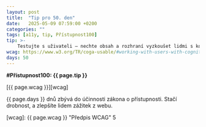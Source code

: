 ```yaml
---
layout: post
title:  "Tip pro 50. den"
date:   2025-05-09 07:59:00 +0200
categories: ""
tags: [a11y, tip, Přístupnost100]
tip: >- 
    Testujte s uživateli – nechte obsah a rozhraní vyzkoušet lidmi s kognitivními obtížemi, abyste zjistili, které části jsou matoucí nebo složité na pochopení.
wcag: https://www.w3.org/TR/coga-usable/#working-with-users-with-cognitive-and-learning-disabilities
days: 50
---
```

**#Přístupnost100: {{ page.tip }}**

[{{ page.wcag }}][wcag]

{{ page.days }} dnů zbývá do účinnosti zákona o přístupnosti. Stačí drobnost, a zlepšíte lidem zážitek z webu.

[wcag]: {{ page.wcag }} "Předpis WCAG"
5